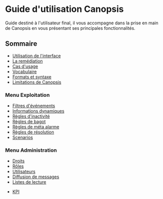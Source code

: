 # Guide d'utilisation Canopsis

Guide destiné à l'utilisateur final, il vous accompagne dans la prise en main de Canopsis en vous présentant ses principales fonctionnalités.  

## Sommaire

*  [Utilisation de l'interface](interface/index.md)
*  [La remédiation](remediation/index.md)
*  [Cas d'usage](cas-d-usage/index.md)
*  [Vocabulaire](vocabulaire/index.md)
*  [Formats et syntaxe](formats-et-syntaxe/index.md)
*  [Limitations de Canopsis](limitations/index.md)

### Menu **Exploitation**
  * [Filtres d'événements](menu-exploitation/filtres-evenements.md)
  * [Informations dynamiques](menu-exploitation/informations-dynamiques.md)
  * [Règles d'inactivité](menu-exploitation/regles-inactivite.md)
  * [Règles de bagot](menu-exploitation/regles-bagot.md)
  * [Règles de méta alarme](menu-exploitation/regles-metaalarme.md)
  * [Règles de résolution](menu-exploitation/regles-resolution.md)
  * [Scenarios](menu-exploitation/scenarios.md)

### Menu **Administration**
  * [Droits](menu-administration/droits.md)
  * [Rôles](menu-administration/roles.md)
  * [Utilisateurs](menu-administration/utilisateurs.md)
  * [Diffusion de messages](menu-administration/diffusion-de-messages.md)
  * [Listes de lecture](menu-administration/listes-de-lecture.md)
<!--
  * [Bilan de santé](menu-administration/bilan-de-sante.md)
  * [Cartographie](menu-administration/cartographie.md)
  * [Consignes](menu-administration/consignes.md)
-->
  * [KPI](menu-administration/kpi.md)
<!--
  * [Paramètres](menu-administration/paramtres.md)
  * [Planification](menu-administration/planification.md)
-->
